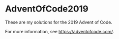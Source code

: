 # AdventOfCode2019

These are my solutions for the 2019 Advent of Code.

For more information, see https://adventofcode.com/.

